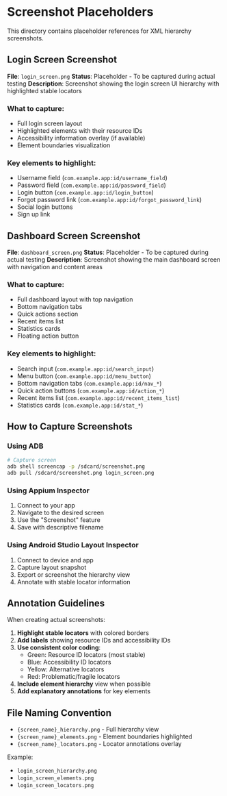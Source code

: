 # Screenshot Placeholders

This directory contains placeholder references for XML hierarchy screenshots.

## Login Screen Screenshot
**File**: `login_screen.png`
**Status**: Placeholder - To be captured during actual testing
**Description**: Screenshot showing the login screen UI hierarchy with highlighted stable locators

### What to capture:
- Full login screen layout
- Highlighted elements with their resource IDs
- Accessibility information overlay (if available)
- Element boundaries visualization

### Key elements to highlight:
- Username field (`com.example.app:id/username_field`)
- Password field (`com.example.app:id/password_field`)
- Login button (`com.example.app:id/login_button`)
- Forgot password link (`com.example.app:id/forgot_password_link`)
- Social login buttons
- Sign up link

## Dashboard Screen Screenshot
**File**: `dashboard_screen.png`
**Status**: Placeholder - To be captured during actual testing
**Description**: Screenshot showing the main dashboard screen with navigation and content areas

### What to capture:
- Full dashboard layout with top navigation
- Bottom navigation tabs
- Quick actions section
- Recent items list
- Statistics cards
- Floating action button

### Key elements to highlight:
- Search input (`com.example.app:id/search_input`)
- Menu button (`com.example.app:id/menu_button`)
- Bottom navigation tabs (`com.example.app:id/nav_*`)
- Quick action buttons (`com.example.app:id/action_*`)
- Recent items list (`com.example.app:id/recent_items_list`)
- Statistics cards (`com.example.app:id/stat_*`)

## How to Capture Screenshots

### Using ADB
```bash
# Capture screen
adb shell screencap -p /sdcard/screenshot.png
adb pull /sdcard/screenshot.png login_screen.png
```

### Using Appium Inspector
1. Connect to your app
2. Navigate to the desired screen
3. Use the "Screenshot" feature
4. Save with descriptive filename

### Using Android Studio Layout Inspector
1. Connect to device and app
2. Capture layout snapshot
3. Export or screenshot the hierarchy view
4. Annotate with stable locator information

## Annotation Guidelines

When creating actual screenshots:
1. **Highlight stable locators** with colored borders
2. **Add labels** showing resource IDs and accessibility IDs
3. **Use consistent color coding**:
   - Green: Resource ID locators (most stable)
   - Blue: Accessibility ID locators
   - Yellow: Alternative locators
   - Red: Problematic/fragile locators
4. **Include element hierarchy** view when possible
5. **Add explanatory annotations** for key elements

## File Naming Convention

- `{screen_name}_hierarchy.png` - Full hierarchy view
- `{screen_name}_elements.png` - Element boundaries highlighted
- `{screen_name}_locators.png` - Locator annotations overlay

Example:
- `login_screen_hierarchy.png`
- `login_screen_elements.png`
- `login_screen_locators.png`
